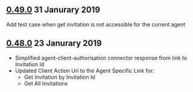 ## [0.49.0](https://github.com/hmrc/agent-authorisation-api/releases/tag/v0.49.0) 31 Janurary 2019

Add test case when get invitation is not accessible for the current agent

## [0.48.0](https://github.com/hmrc/agent-authorisation-api/releases/tag/v0.48.0) 23 Janurary 2019

* Simplified agent-client-authorisation connector response from link to Invitation Id
* Updated Client Action Url to the Agent Specific Link for: 
    * Get Invitation by Invitation Id
    * Get All Invitations 